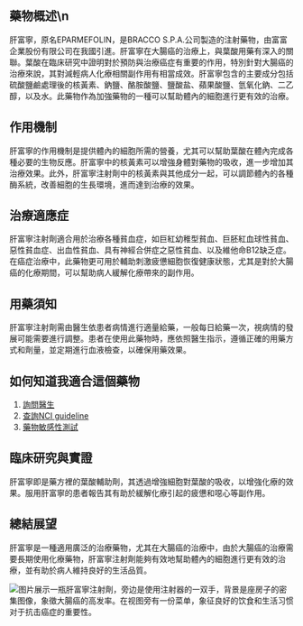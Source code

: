 ## 藥物概述\n
肝富寧，原名EPARMEFOLIN，是BRACCO S.P.A.公司製造的注射藥物，由富富企業股份有限公司在我國引進。肝富寧在大腸癌的治療上，與葉酸用藥有深入的關聯。葉酸在臨床研究中證明對於預防與治療癌症有重要的作用，特別針對大腸癌的治療來說，其對減輕病人化療相關副作用有相當成效。肝富寧包含的主要成分包括硫酸鹽鹼處理後的核黃素、鈉鹽、酪胺酸鹽、鹽酸盐、蘋果酸鹽、氫氧化鈉、二乙醇，以及水。此藥物作為加強藥物的一種可以幫助體內的細胞進行更有效的治療。

## 作用機制
肝富寧的作用機制是提供體內的細胞所需的營養，尤其可以幫助葉酸在體內完成各種必要的生物反應。肝富寧中的核黃素可以增強身體對藥物的吸收，進一步增加其治療效果。此外，肝富寧注射劑中的核黃素與其他成分一起，可以調節體內的各種酶系統，改善細胞的生長環境，進而達到治療的效果。

## 治療適應症
肝富寧注射劑適合用於治療各種貧血症，如巨紅幼稚型貧血、巨胚紅血球性貧血、惡性貧血症、出血性貧血、具有神經合併症之惡性貧血、以及維他命B12缺乏症。在癌症治療中，此藥物更可用於輔助刺激疲憊細胞恢復健康狀態，尤其是對於大腸癌的化療期間，可以幫助病人緩解化療帶來的副作用。

## 用藥須知
肝富寧注射劑需由醫生依患者病情進行適量給藥，一般每日給藥一次，視病情的發展可能需要進行調整。患者在使用此藥物時，應依照醫生指示，遵循正確的用藥方式和劑量，並定期進行血液檢查，以確保用藥效果。

## 如何知道我適合這個藥物
1. [詢問醫生](./text/1-1.html) 
2. [查詢NCI guideline](./text/1-2.html) 
3. [藥物敏感性測試](./text/1-3.html)

## 臨床研究與實證
肝富寧即是藥方裡的葉酸輔助劑，其透過增強細胞對葉酸的吸收，以增強化療的效果。服用肝富寧的患者報告其有助於緩解化療引起的疲憊和噁心等副作用。

## 總結展望
肝富寧是一種適用廣泛的治療藥物，尤其在大腸癌的治療中，由於大腸癌的治療需要長期使用化療藥物，肝富寧注射劑能夠有效地幫助體內的細胞進行更有效的治療，並有助於病人維持良好的生活品質。

![图片展示一瓶肝富寧注射劑，旁边是使用注射器的一双手，背景是座房子的密集图像，象徵大腸癌的高发率。在视图旁有一份菜单，象征良好的饮食和生活习惯对于抗击癌症的重要性。](https://i.imgur.com/PJKuqxn.jpeg)